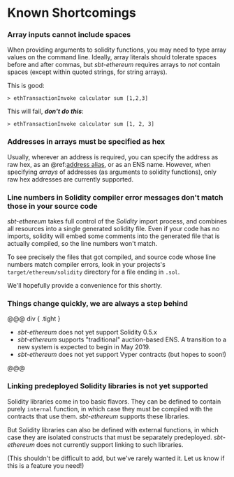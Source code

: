 # Known Shortcomings

### Array inputs cannot include spaces

When providing arguments to solidity functions, you may need to type array values on the command line. Ideally, array literals should
tolerate spaces before and after commas, but _sbt-ethereum_ requires arrays to _not_ contain spaces (except within quoted strings, for string arrays).

This is good:
```
> ethTransactionInvoke calculator sum [1,2,3]
```

This will fail, _**don't do this**_:
```
> ethTransactionInvoke calculator sum [1, 2, 3] 
```

### Addresses in arrays must be specified as hex

Usually, wherever an address is required, you can specify the address as raw hex, as an @ref:[address alias](../tasks/eth/address/alias.md), or as an ENS name.
However, when specifying _arrays_ of addresses (as arguments to solidity functions), only raw hex addresses are currently supported.

### Line numbers in Solidity compiler error messages don't match those in your source code

_sbt-ethereum_ takes full control of the _Solidity_ import process, and combines all resources into a single generated
solidity file. Even if your code has no imports, solidity will embed some comments into the generated file that is actually
compiled, so the line numbers won't match.

To see precisely the files that got compiled, and source code whose line numbers match compiler errors, look in your
projects's `target/ethereum/solidity` directory for a file ending in `.sol`.

We'll hopefully provide a convenience for this shortly.

### Things change quickly, we are always a step behind

@@@ div { .tight }

  * _sbt-ethereum_ does not yet support Solidity 0.5.x
  * _sbt-ethereum_ supports "traditional" auction-based ENS. A transition to a new system is expected to begin in May 2019.
  * _sbt-ethereum_ does not yet support Vyper contracts (but hopes to soon!)

@@@

### Linking predeployed Solidity libraries is not yet supported

Solidity libraries come in too basic flavors. They can be defined to contain purely `internal` function, in which case they must be compiled with the contracts that use them.
_sbt-ethereum_ supports these libraries.

But Solidity libraries can also be defined with external functions, in which case they are isolated constructs that must be separately predeployed.
_sbt-ethereum_ does not currently support linking to such libraries.

(This shouldn't be difficult to add, but we've rarely wanted it. Let us know if this is a feature you need!)


  